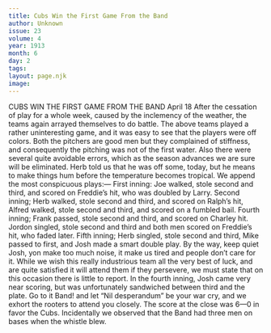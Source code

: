 ```yaml
---
title: Cubs Win the First Game From the Band
author: Unknown
issue: 23
volume: 4
year: 1913
month: 6
day: 2
tags:
layout: page.njk
image:
---
```

CUBS WIN THE FIRST GAME FROM THE BAND    April 18    After the cessation of play for a whole week, caused by the inclemency of the weather, the teams again arrayed themselves to do battle.    The above teams played a rather uninteresting game, and it was easy to see that the players were off colors. Both the pitchers are good men but they complained of stiffness, and consequently the pitching was not of the first water. Also there were several quite avoidable errors, which as the season advances we are sure will be eliminated.    Herb told us that he was off some, today, but he means to make things hum before the temperature becomes tropical. We append the most conspicuous plays:—    First inning: Joe walked, stole second and third, and scored on Freddie’s hit, who was doubled by Larry.    Second inning; Herb walked, stole second and third, and scored on Ralph’s hit, Alfred walked, stole second and third, and scored on a fumbled bail.    Fourth inning; Frank passed, stole second and third, and scored on Charley hit. Jordon singled, stole second and third and both men scored on Freddie’s hit, who faded later.    Fifth inning; Herb singled, stole second and third, Mike passed to first, and Josh made a smart double play. By the way, keep quiet Josh, yon make too much noise, it make us tired and people don’t care for it.    While we wish this really industrious team all the very best of luck, and are quite satisfied it will attend them if they persevere, we must state that on this occasion there is little to report.    In the fourth inning, Josh came very near scoring, but was unfortunately sandwiched between third and the plate.    Go to it Band! and let “Nil desperandum” be your war cry, and we exhort the rooters to attend you closely.    The score at the close was 6—0 in favor the Cubs. Incidentally we observed that the Band had three men on bases when the whistle blew. 




